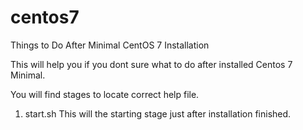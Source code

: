 # centos7
Things to Do After Minimal CentOS 7 Installation

This will help you if you dont sure what to do after installed Centos 7 Minimal.

You will find stages to locate correct help file.

1. start.sh
  This will the starting stage just after installation finished.
